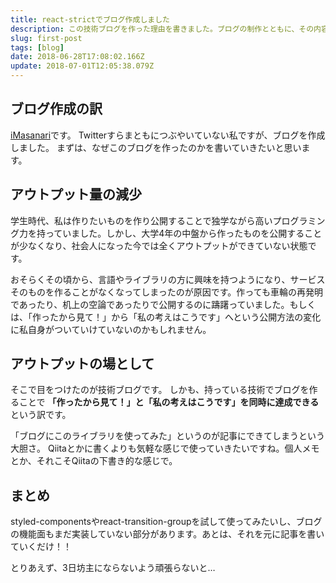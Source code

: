 ```yaml
---
title: react-strictでブログ作成しました
description: この技術ブログを作った理由を書きました。ブログの制作とともに、その内容を記事にしていきたいと思います。
slug: first-post
tags: [blog]
date: 2018-06-28T17:08:02.166Z
update: 2018-07-01T12:05:38.079Z
---
```


## ブログ作成の訳

[iMasanari](https://github.com/iMasanari)です。
Twitterすらまともにつぶやいていない私ですが、ブログを作成しました。
まずは、なぜこのブログを作ったのかを書いていきたいと思います。


## アウトプット量の減少

学生時代、私は作りたいものを作り公開することで独学ながら高いプログラミング力を持っていました。しかし、大学4年の中盤から作ったものを公開することが少なくなり、社会人になった今では全くアウトプットができていない状態です。

おそらくその頃から、言語やライブラリの方に興味を持つようになり、サービスそのものを作ることがなくなってしまったのが原因です。作っても車輪の再発明であったり、机上の空論であったりで公開するのに躊躇っていました。もしくは、「作ったから見て！」から「私の考えはこうです」へという公開方法の変化に私自身がついていけていないのかもしれません。


## アウトプットの場として

そこで目をつけたのが技術ブログです。
しかも、持っている技術でブログを作ることで
**「作ったから見て！」と「私の考えはこうです」を同時に達成できる**
という訳です。

「ブログにこのライブラリを使ってみた」というのが記事にできてしまうという大胆さ。
Qiitaとかに書くよりも気軽な感じで使っていきたいですね。個人メモとか、それこそQiitaの下書き的な感じで。


## まとめ

styled-componentsやreact-transition-groupを試して使ってみたいし、ブログの機能面もまだ実装していない部分があります。あとは、それを元に記事を書いていくだけ！！

とりあえず、3日坊主にならないよう頑張らないと…
